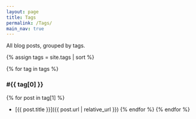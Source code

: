 ```yaml
---
layout: page
title: Tags
permalink: /Tags/
main_nav: true
---
```


All blog posts, grouped by tags.

{% assign tags = site.tags | sort %}

{% for tag in tags %}
<h3>#{{ tag[0] }}</h3>

{% for post in tag[1] %}
- [{{ post.title }}]({{ post.url | relative_url }})
{% endfor %}
{% endfor %}


<script>
  window.addEventListener("DOMContentLoaded", function () {
    console.log('This the some page');
    console.log(`{{ site | jsonify }}`)
  });
</script>